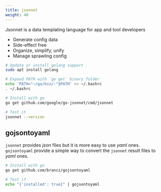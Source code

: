 ```yaml
---
title: jsonnet
weight: 40
---
```


Jsonnet is a data templating language for app and tool developers

* Generate config data
* Side-effect free
* Organize, simplify, unify
* Manage sprawling config

```bash
# Update or install golang support
sudo apt install golang

# Expand PATH with `go get` binary folder
echo 'PATH="~/go/bin/:"$PATH' >> ~/.bashrc
. ~/.bashrc

# Install with go
go get github.com/google/go-jsonnet/cmd/jsonnet

# Test it
jsonnet --version
```

## gojsontoyaml

`jsonnet` provides *json* files but it is more easy to use *yaml* ones.
`gojsontoyaml` provide a simple way to convert the `jsonnet` result files to *yaml* ones.

```bash
# Install with go
go get github.com/brancz/gojsontoyaml

# Test if
echo "{'installed': true}" | gojsontoyaml
```